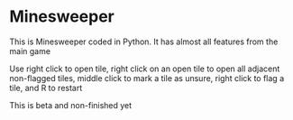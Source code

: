 # Minesweeper
This is Minesweeper coded in Python. It has almost all features from the main game

Use right click to open tile, right click on an open tile to open all adjacent non-flagged tiles, middle click to mark a tile as unsure, right click to flag a tile, and R to restart

This is beta and non-finished yet

